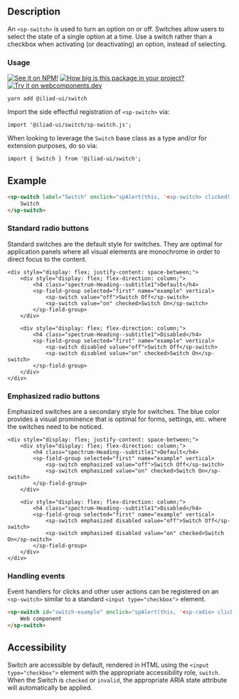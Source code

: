 ## Description

An `<sp-switch>` is used to turn an option on or off. Switches allow users to select the state of a single option at a time. Use a switch rather than a checkbox when activating (or deactivating) an option, instead of selecting.

### Usage

[![See it on NPM!](https://img.shields.io/npm/v/@iliad-ui/switch?style=for-the-badge)](https://www.npmjs.com/package/@iliad-ui/switch)
[![How big is this package in your project?](https://img.shields.io/bundlephobia/minzip/@iliad-ui/switch?style=for-the-badge)](https://bundlephobia.com/result?p=@iliad-ui/switch)
[![Try it on webcomponents.dev](https://img.shields.io/badge/Try%20it%20on-webcomponents.dev-green?style=for-the-badge)](https://webcomponents.dev/edit/collection/fO75441E1Q5ZlI0e9pgq/uXsqJULoUuOtbDgGB4sC/src/index.ts)

```
yarn add @iliad-ui/switch
```

Import the side effectful registration of `<sp-switch>` via:

```
import '@iliad-ui/switch/sp-switch.js';
```

When looking to leverage the `Switch` base class as a type and/or for extension purposes, do so via:

```
import { Switch } from '@iliad-ui/switch';
```

## Example

```html
<sp-switch label="Switch" onclick="spAlert(this, '<sp-switch> clicked!')">
    Switch
</sp-switch>
```

### Standard radio buttons

Standard switches are the default style for switches. They are optimal for
application panels where all visual elements are monochrome in order to direct
focus to the content.

```html-live
<div style="display: flex; justify-content: space-between;">
    <div style="display: flex; flex-direction: column;">
        <h4 class="spectrum-Heading--subtitle1">Default</h4>
        <sp-field-group selected="first" name="example" vertical>
            <sp-switch value="off">Switch Off</sp-switch>
            <sp-switch value="on" checked>Switch On</sp-switch>
        </sp-field-group>
    </div>

    <div style="display: flex; flex-direction: column;">
        <h4 class="spectrum-Heading--subtitle1">Disabled</h4>
        <sp-field-group selected="first" name="example" vertical>
            <sp-switch disabled value="off">Switch Off</sp-switch>
            <sp-switch disabled value="on" checked>Switch On</sp-switch>
        </sp-field-group>
    </div>
</div>
```

### Emphasized radio buttons

Emphasized switches are a secondary style for switches. The blue color provides a
visual prominence that is optimal for forms, settings, etc. where the switches
need to be noticed.

```html-live
<div style="display: flex; justify-content: space-between;">
    <div style="display: flex; flex-direction: column;">
        <h4 class="spectrum-Heading--subtitle1">Default</h4>
        <sp-field-group selected="first" name="example" vertical>
            <sp-switch emphasized value="off">Switch Off</sp-switch>
            <sp-switch emphasized value="on" checked>Switch On</sp-switch>
        </sp-field-group>
    </div>

    <div style="display: flex; flex-direction: column;">
        <h4 class="spectrum-Heading--subtitle1">Disabled</h4>
        <sp-field-group selected="first" name="example" vertical>
            <sp-switch emphasized disabled value="off">Switch Off</sp-switch>
            <sp-switch emphasized disabled value="on" checked>Switch On</sp-switch>
        </sp-field-group>
    </div>
</div>
```

### Handling events

Event handlers for clicks and other user actions can be registered on an `<sp-switch>` similar to a standard `<input type="checkbox">` element.

```html
<sp-switch id="switch-example" onclick="spAlert(this, '<sp-radio> clicked!')">
    Web component
</sp-switch>
```

## Accessibility

Switch are accessible by default, rendered in HTML using the `<input type="checkbox">` element with the appropriate accessibility role, `switch`. When the Switch is `checked` or `invalid`, the appropriate ARIA state attribute will automatically be applied.
